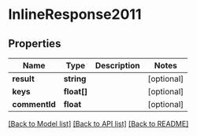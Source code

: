 # InlineResponse2011

## Properties
Name | Type | Description | Notes
------------ | ------------- | ------------- | -------------
**result** | **string** |  | [optional] 
**keys** | **float[]** |  | [optional] 
**commentId** | **float** |  | [optional] 

[[Back to Model list]](../../README.md#documentation-for-models) [[Back to API list]](../../README.md#documentation-for-api-endpoints) [[Back to README]](../../README.md)

